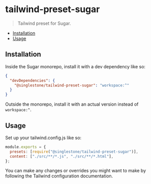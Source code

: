 # tailwind-preset-sugar

> Tailwind preset for Sugar.

<!-- START doctoc generated TOC please keep comment here to allow auto update -->
<!-- DON'T EDIT THIS SECTION, INSTEAD RE-RUN doctoc TO UPDATE -->

- [Installation](#installation)
- [Usage](#usage)

<!-- END doctoc generated TOC please keep comment here to allow auto update -->

## Installation

Inside the Sugar monorepo, install it with a dev dependency like so:

```json
{
  "devDependencies": {
    "@singlestone/tailwind-preset-sugar": "workspace:^"
  }
}
```

Outside the monorepo, install it with an actual version instead of `workspace:^`.

## Usage

Set up your tailwind.config.js like so:

```javascript
module.exports = {
  presets: [require("@singlestone/tailwind-preset-sugar")],
  content: ["./src/**/*.js", "./src/**/*.html"],
};
```

You can make any changes or overrides you might want to make by following the Tailwind configuration documentation.
